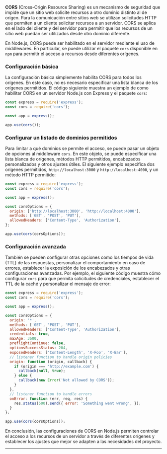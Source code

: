 **CORS** (Cross-Origin Resource Sharing) es un mecanismo de seguridad que impide que un sitio web solicite recursos a otro dominio distinto al de origen. Para la comunicación entre sitios web se utilizan solicitudes HTTP que permiten a un cliente solicitar recursos a un servidor. CORS se aplica en el lado del cliente y del servidor para permitir que los recursos de un sitio web puedan ser utilizados desde otro dominio diferente.

En Node.js, CORS puede ser habilitado en el servidor mediante el uso de middlewares. En particular, se puede utilizar el paquete `cors` disponible en `npm` para permitir el acceso a recursos desde diferentes orígenes.

### Configuración básica

La configuración básica simplemente habilita CORS para todos los orígenes. En este caso, no es necesario especificar una lista blanca de los orígenes permitidos. El código siguiente muestra un ejemplo de como habilitar CORS en un servidor Node.js con Express y el paquete `cors`:

```javascript
const express = require('express');
const cors = require('cors');

const app = express();

app.use(cors());
```

### Configurar un listado de dominios permitidos

Para limitar a qué dominios se permite el acceso, se puede pasar un objeto de opciones al middleware `cors`. En este objeto, se puede especificar una lista blanca de orígenes, métodos HTTP permitidos, encabezados personalizados y otros ajustes útiles. El siguiente ejemplo especifica dos orígenes permitidos, `http://localhost:3000` y `http://localhost:4000`, y un método HTTP permitido:

```javascript
const express = require('express');
const cors = require('cors');

const app = express();

const corsOptions = {
  origin: ['http://localhost:3000', 'http://localhost:4000'],
  methods: ['GET', 'POST', 'PUT'],
  allowedHeaders: ['Content-Type', 'Authorization'],
};

app.use(cors(corsOptions));
```

### Configuración avanzada

También se pueden configurar otras opciones como los tiempos de vida (TTL) de las respuestas, personalizar el comportamiento en caso de errores, establecer la exposición de los encabezados y otras configuraciones avanzadas. Por ejemplo, el siguiente código muestra cómo configurar `cors` para que permita solicitudes de credenciales, establecer el TTL de la caché y personalizar el mensaje de error:

```javascript
const express = require('express');
const cors = require('cors');

const app = express();

const corsOptions = {
  origin: '*',
  methods: ['GET', 'POST', 'PUT'],
  allowedHeaders: ['Content-Type', 'Authorization'],
  credentials: true,
  maxAge: 3600,
  preflightContinue: false,
  optionsSuccessStatus: 204,
  exposedHeaders: ['Content-Length', 'X-Foo', 'X-Bar'],
  // listener function to handle origin policies
  origin: function (origin, callback) {
    if (origin === 'http://example.com') {
      callback(null, true);
    } else {
      callback(new Error('Not allowed by CORS'));
    }
  },
  // listener function to handle errors
  onError: function (err, req, res) {
    res.status(500).send({ error: 'Something went wrong', });
  }
};

app.use(cors(corsOptions));
``` 

En conclusión, las configuraciones de CORS en Node.js permiten controlar el acceso a los recursos de un servidor a través de diferentes orígenes y establecer los ajustes que mejor se adapten a las necesidades del proyecto.

---

